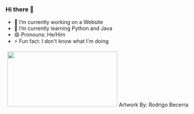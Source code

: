 ### Hi there 👋
- 🔭 I’m currently working on a Website
- 🌱 I’m currently learning Python and Java
- 😄 Pronouns: He/Him
- ⚡ Fun fact: I don't know what I'm doing
<p align="center">
  <img src="Monster.jpeg" data-canonical-src="Monster.jpeg" width="300" height="150"/>
  Artwork By: Rodrigo Becerra
</p>


<!--
**Thinkr3/Thinkr3** is a ✨ _special_ ✨ repository because its `README.md` (this file) appears on your GitHub profile.

Here are some ideas to get you started:

- 🔭 I’m currently working on ...
- 🌱 I’m currently learning ...
- 👯 I’m looking to collaborate on ...
- 🤔 I’m looking for help with ...
- 💬 Ask me about ...
- 📫 How to reach me: ...
- 😄 Pronouns: ...
- ⚡ Fun fact: ...
-->

